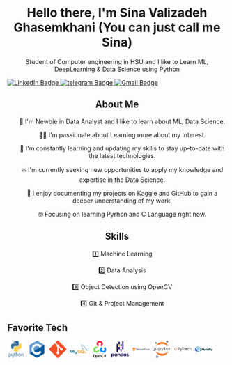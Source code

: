 <div id="header" align="center">
  <h1>Hello there, I'm Sina Valizadeh Ghasemkhani (You can just call me Sina)</h1>
  <p>Student of Computer engineering in HSU and I like to Learn ML, DeepLearning & Data Science using Python</p>
</div>
<div id="badges">
  <a href="www.linkedin.com/in/sina-valizadeh-ghasemkhani-129a59280">
    <img src="https://img.shields.io/badge/LinkedIn-blue?style=for-the-badge&logo=linkedin&logoColor=white" alt="LinkedIn Badge"/>
  </a>
  <a href="https://t.me/Sina_Ghasemkhanii">
    <img src="https://img.shields.io/badge/Telegram-white?style=for-the-badge&logo=telegram&logoColor=black" alt="telegram Badge"/>
  </a>
  </a>
  <a href="Sinavalizadehghasemkhani@gmail.com">
    <img src="https://img.shields.io/badge/Gmail-red?style=for-the-badge&logo=gmail&logoColor=black" alt="Gmail Badge"/>
  </a>
</div>
<div id="bio" align="center">
  <h2>About Me</h2>
  <ul>
    <p>👀 I'm Newbie in Data Analyst and I like to learn about ML, Data Science.</p>
    <p>👨‍💻 I'm passionate about Learning more about my Interest.</p>
    <p>🔁 I'm constantly learning and updating my skills to stay up-to-date with the latest technologies.</p>    
    <p>❇️ I'm currently seeking new opportunities to apply my knowledge and expertise in the Data Science.</p>
    <p>📄 I enjoy documenting my projects on Kaggle and GitHub to gain a deeper understanding of my work.</p>
    <p>🤓 Focusing on learning Pyrhon and C Language right now.</p>
  </ul>
</div>
<div id="skills" align="center">
  <h2>Skills</h2>
  <ul>
    <p>1️⃣ Machine Learning</p>
    <p>2️⃣ Data Analysis</p>
    <p>3️⃣ Object Detection using OpenCV</p>
    <p>4️⃣ Git & Project Management</p>
  </ul>
</div>

## Favorite Tech
<div>
  <img src="https://github.com/devicons/devicon/blob/master/icons/python/python-original-wordmark.svg" title="Python" alt="Py" width="40" height="40"/>&nbsp;
  <img src="https://github.com/devicons/devicon/blob/master/icons/c/c-original.svg" title="C" alt="C" width="40" height="40"/>&nbsp;
  <img src="https://github.com/devicons/devicon/blob/master/icons/git/git-original.svg" title="Git" alt="Git" width="40" height="40"/>&nbsp;
  <img src="https://github.com/devicons/devicon/blob/master/icons/mysql/mysql-original-wordmark.svg" title="MySQL" alt="MySQL" width="40" height="40"/>&nbsp;
  <img src="https://github.com/devicons/devicon/blob/master/icons/opencv/opencv-original-wordmark.svg" title="MySQL" alt="MySQL" width="40" height="40"/>&nbsp;
  <img src="https://github.com/devicons/devicon/blob/master/icons/pandas/pandas-original-wordmark.svg" title="MySQL" alt="MySQL" width="40" height="40"/>&nbsp;
  <img src="https://github.com/devicons/devicon/blob/master/icons/tensorflow/tensorflow-original-wordmark.svg" title="MySQL" alt="MySQL" width="40" height="40"/>&nbsp;
  <img src="https://github.com/devicons/devicon/blob/master/icons/jupyter/jupyter-original-wordmark.svg" title="MySQL" alt="MySQL" width="40" height="40"/>&nbsp;
  <img src="https://github.com/devicons/devicon/blob/master/icons/pytorch/pytorch-original-wordmark.svg" title="MySQL" alt="MySQL" width="40" height="40"/>&nbsp;
  <img src="https://github.com/devicons/devicon/blob/master/icons/numpy/numpy-original-wordmark.svg" title="MySQL" alt="MySQL" width="40" height="40"/>&nbsp;
 <div>
